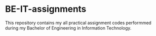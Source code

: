# BE-IT-assignments

This repository contains my all practical assignment codes performmed during my Bachelor of Engineering in Information Technology.

